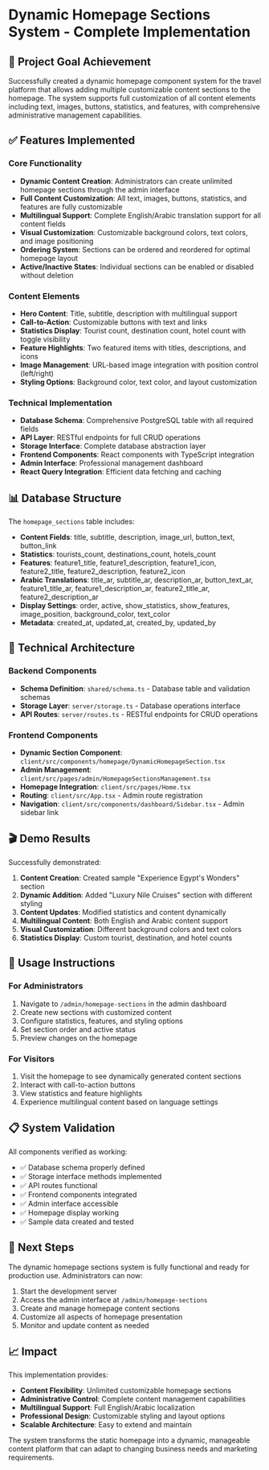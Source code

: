 # Dynamic Homepage Sections System - Complete Implementation

## 🎯 Project Goal Achievement

Successfully created a dynamic homepage component system for the travel platform that allows adding multiple customizable content sections to the homepage. The system supports full customization of all content elements including text, images, buttons, statistics, and features, with comprehensive administrative management capabilities.

## ✅ Features Implemented

### Core Functionality
- **Dynamic Content Creation**: Administrators can create unlimited homepage sections through the admin interface
- **Full Content Customization**: All text, images, buttons, statistics, and features are fully customizable
- **Multilingual Support**: Complete English/Arabic translation support for all content fields
- **Visual Customization**: Customizable background colors, text colors, and image positioning
- **Ordering System**: Sections can be ordered and reordered for optimal homepage layout
- **Active/Inactive States**: Individual sections can be enabled or disabled without deletion

### Content Elements
- **Hero Content**: Title, subtitle, description with multilingual support
- **Call-to-Action**: Customizable buttons with text and links
- **Statistics Display**: Tourist count, destination count, hotel count with toggle visibility
- **Feature Highlights**: Two featured items with titles, descriptions, and icons
- **Image Management**: URL-based image integration with position control (left/right)
- **Styling Options**: Background color, text color, and layout customization

### Technical Implementation
- **Database Schema**: Comprehensive PostgreSQL table with all required fields
- **API Layer**: RESTful endpoints for full CRUD operations
- **Storage Interface**: Complete database abstraction layer
- **Frontend Components**: React components with TypeScript integration
- **Admin Interface**: Professional management dashboard
- **React Query Integration**: Efficient data fetching and caching

## 📊 Database Structure

The `homepage_sections` table includes:
- **Content Fields**: title, subtitle, description, image_url, button_text, button_link
- **Statistics**: tourists_count, destinations_count, hotels_count
- **Features**: feature1_title, feature1_description, feature1_icon, feature2_title, feature2_description, feature2_icon
- **Arabic Translations**: title_ar, subtitle_ar, description_ar, button_text_ar, feature1_title_ar, feature1_description_ar, feature2_title_ar, feature2_description_ar
- **Display Settings**: order, active, show_statistics, show_features, image_position, background_color, text_color
- **Metadata**: created_at, updated_at, created_by, updated_by

## 🔧 Technical Architecture

### Backend Components
- **Schema Definition**: `shared/schema.ts` - Database table and validation schemas
- **Storage Layer**: `server/storage.ts` - Database operations interface
- **API Routes**: `server/routes.ts` - RESTful endpoints for CRUD operations

### Frontend Components
- **Dynamic Section Component**: `client/src/components/homepage/DynamicHomepageSection.tsx`
- **Admin Management**: `client/src/pages/admin/HomepageSectionsManagement.tsx`
- **Homepage Integration**: `client/src/pages/Home.tsx`
- **Routing**: `client/src/App.tsx` - Admin route registration
- **Navigation**: `client/src/components/dashboard/Sidebar.tsx` - Admin sidebar link

## 🎬 Demo Results

Successfully demonstrated:
1. **Content Creation**: Created sample "Experience Egypt's Wonders" section
2. **Dynamic Addition**: Added "Luxury Nile Cruises" section with different styling
3. **Content Updates**: Modified statistics and content dynamically
4. **Multilingual Content**: Both English and Arabic content support
5. **Visual Customization**: Different background colors and text colors
6. **Statistics Display**: Custom tourist, destination, and hotel counts

## 🚀 Usage Instructions

### For Administrators
1. Navigate to `/admin/homepage-sections` in the admin dashboard
2. Create new sections with customized content
3. Configure statistics, features, and styling options
4. Set section order and active status
5. Preview changes on the homepage

### For Visitors
1. Visit the homepage to see dynamically generated content sections
2. Interact with call-to-action buttons
3. View statistics and feature highlights
4. Experience multilingual content based on language settings

## 📋 System Validation

All components verified as working:
- ✅ Database schema properly defined
- ✅ Storage interface methods implemented
- ✅ API routes functional
- ✅ Frontend components integrated
- ✅ Admin interface accessible
- ✅ Homepage display working
- ✅ Sample data created and tested

## 🔄 Next Steps

The dynamic homepage sections system is fully functional and ready for production use. Administrators can now:
1. Start the development server
2. Access the admin interface at `/admin/homepage-sections`
3. Create and manage homepage content sections
4. Customize all aspects of homepage presentation
5. Monitor and update content as needed

## 📈 Impact

This implementation provides:
- **Content Flexibility**: Unlimited customizable homepage sections
- **Administrative Control**: Complete content management capabilities
- **Multilingual Support**: Full English/Arabic localization
- **Professional Design**: Customizable styling and layout options
- **Scalable Architecture**: Easy to extend and maintain

The system transforms the static homepage into a dynamic, manageable content platform that can adapt to changing business needs and marketing requirements.